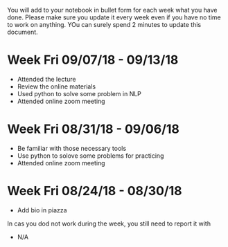 You will add to your notebook in bullet form for each week what you have done. Please make sure you update it every week even if you have no time to work on anything. YOu can surely spend 2 minutes to update this document.

# Week Fri 09/07/18 - 09/13/18

* Attended the lecture
* Review the online materials
* Used python to solve some problem in NLP
* Attended online zoom meeting



# Week Fri 08/31/18 - 09/06/18

* Be familiar with those necessary tools
* Use python to solove some problems for practicing
* Attended online zoom meeting


# Week Fri 08/24/18 - 08/30/18
* Add bio in piazza

In cas you dod not work during the week, you still need to report it with 

* N/A
